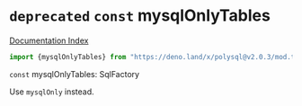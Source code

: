 # `deprecated` `const` mysqlOnlyTables

[Documentation Index](../README.md)

```ts
import {mysqlOnlyTables} from "https://deno.land/x/polysql@v2.0.3/mod.ts"
```

`const` mysqlOnlyTables: SqlFactory

Use `mysqlOnly` instead.

